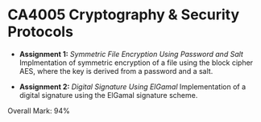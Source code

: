 # CA4005 Cryptography & Security Protocols
- **Assignment 1:** *Symmetric File Encryption Using Password and Salt*
Implmentation of symmetric encryption of a file using the block cipher AES, where the key is derived from a password and a salt.

- **Assignment 2:** *Digital Signature Using ElGamal*
Implementation of a digital signature using the ElGamal signature scheme.

Overall Mark: 94%
